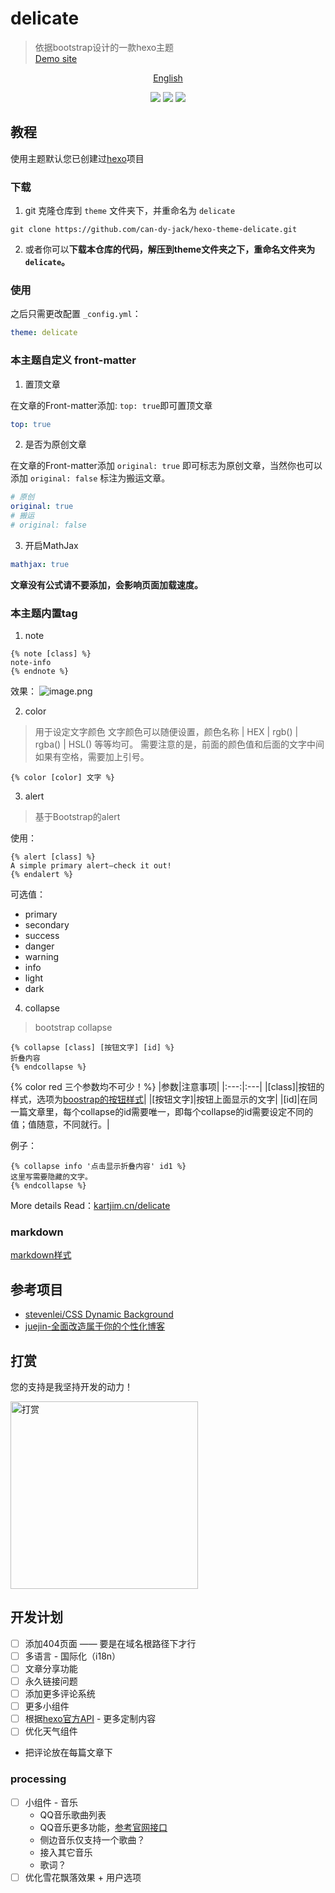 # delicate

> 依据bootstrap设计的一款hexo主题  
> [Demo site](https://kartjim.top/delicate)

<div align="center">

[English](/README-EN.md)

</div>

<div align="center">
<a href="https://nodejs.org"><img src="https://img.shields.io/badge/node-%3E%3D10.9.0-blue"></a>
<a href="https://hexo.io"><img src="https://img.shields.io/badge/hexo-4.3.0-brightgreen"></a>
<a href="https://github.com/can-dy-jack/hexo-theme-delicate/blob/master/LICENSE"><img src="https://img.shields.io/badge/license-MIT-orange"></a>
</div>

## 教程

使用主题默认您已创建过[hexo](https://hexo.io)项目

### 下载

1. git
克隆仓库到 `theme` 文件夹下，并重命名为 `delicate`

```git
git clone https://github.com/can-dy-jack/hexo-theme-delicate.git
```

2. 或者你可以**下载本仓库的代码，解压到theme文件夹之下，重命名文件夹为`delicate`。**

### 使用

之后只需更改配置 `_config.yml`：

```yml
theme: delicate
```

### 本主题自定义 front-matter

1. 置顶文章

在文章的Front-matter添加: `top: true`即可置顶文章

```yml
top: true
```

2. 是否为原创文章

在文章的Front-matter添加 `original: true` 即可标志为原创文章，当然你也可以添加 `original: false` 标注为搬运文章。

```yml
# 原创
original: true
# 搬运
# original: false
```

3. 开启MathJax
```yml
mathjax: true
```
**文章没有公式请不要添加，会影响页面加载速度。**

### 本主题内置tag

1. note

```ejs
{% note [class] %}
note-info
{% endnote %}
```

效果：
![image.png](https://s2.loli.net/2021/12/11/d74VfQNhG9ELW1P.png)

2. color

> 用于设定文字颜色
> 文字颜色可以随便设置，颜色名称 | HEX | rgb() | rgba() | HSL() 等等均可。
> 需要注意的是，前面的颜色值和后面的文字中间如果有空格，需要加上引号。

```ejs
{% color [color] 文字 %}
```

3. alert

> 基于Bootstrap的alert

使用：

```ejs
{% alert [class] %}
A simple primary alert—check it out!
{% endalert %}
```

可选值：

- primary
- secondary
- success
- danger
- warning
- info
- light
- dark

4. collapse

> bootstrap collapse

```ejs
{% collapse [class] [按钮文字] [id] %}
折叠内容
{% endcollapse %}
```

{% color red 三个参数均不可少！%}
|参数|注意事项|
|:---:|:---|
|[class]|按钮的样式，选项为[boostrap的按钮样式](https://v4.bootcss.com/docs/components/buttons/)|
|[按钮文字]|按钮上面显示的文字|
|[id]|在同一篇文章里，每个collapse的id需要唯一，即每个collapse的id需要设定不同的值；值随意，不同就行。|

例子：

```ejs
{% collapse info '点击显示折叠内容' id1 %}
这里写需要隐藏的文字。
{% endcollapse %}
```

More details Read：[kartjim.cn/delicate](https://kartjim.cn/delicate/2021/11/12/code-test)

### markdown

[markdown样式](https://kartjim.cn/delicate/2021/11/14/markdown%E6%B5%8B%E8%AF%95%E6%96%87%E4%BB%B6/)

## 参考项目

- [stevenlei/CSS Dynamic Background](https://codepen.io/stevenlei/pen/ZEJxXGL?editors=1100)
- [juejin-全面改造属于你的个性化博客](https://juejin.cn/post/6997775533840793614#heading-5)

## 打赏

您的支持是我坚持开发的动力！

<img src="https://i.loli.net/2021/11/23/AKlzU5R7wNdHSpo.jpg" width=300 alt="打赏"/>

## 开发计划

- [ ] 添加404页面 —— 要是在域名根路径下才行
- [ ] 多语言 - 国际化（i18n）
- [ ] 文章分享功能
- [ ] 永久链接问题
- [ ] 添加更多评论系统
- [ ] 更多小组件
- [ ] 根据[hexo官方API](https://hexo.io/zh-cn/api/) - 更多定制内容
- [ ] 优化天气组件
- 把评论放在每篇文章下

### processing

- [ ] 小组件 - 音乐
  - QQ音乐歌曲列表
  - QQ音乐更多功能，[参考官网接口](https://y.qq.com/m/api/open/index.html)
  - 侧边音乐仅支持一个歌曲？
  - 接入其它音乐
  - 歌词？
- [ ] 优化雪花飘落效果 + 用户选项
